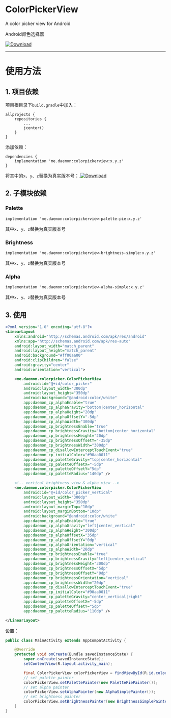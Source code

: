 # ColorPickerView

A color picker view for Android

Android颜色选择器

 [ ![Download](https://api.bintray.com/packages/daemon336699/maven/colorpickerview/images/download.svg) ](https://bintray.com/daemon336699/maven/colorpickerview/_latestVersion)

----

# 使用方法

## 1. 项目依赖

项目根目录下`build.gradle`中加入：

```
allprojects {
    repositories {
        ...
        jcenter()
    }
}
```

添加依赖：

```
dependencies {
    implementation 'me.daemon:colorpickerview:x.y.z'
}
```

将其中的`x`、`y`、`z`替换为真实版本号：[ ![Download](https://api.bintray.com/packages/daemon336699/maven/colorpickerview/images/download.svg) ](https://bintray.com/daemon336699/maven/colorpickerview/_latestVersion)

## 2. 子模块依赖

### Palette

```
implementation 'me.daemon:colorpickerview-palette-pie:x.y.z'
```

其中`x`、`y`、`z`替换为真实版本号

### Brightness

```
implementation 'me.daemon:colorpickerview-brightness-simple:x.y.z'
```

其中`x`、`y`、`z`替换为真实版本号

### Alpha

```
implementation 'me.daemon:colorpickerview-alpha-simple:x.y.z'
```

其中`x`、`y`、`z`替换为真实版本号

## 3. 使用

```xml
<?xml version="1.0" encoding="utf-8"?>
<LinearLayout
    xmlns:android="http://schemas.android.com/apk/res/android"
    xmlns:app="http://schemas.android.com/apk/res-auto"
    android:layout_width="match_parent"
    android:layout_height="match_parent"
    android:background="#ff00aa00"
    android:clipChildren="false"
    android:gravity="center"
    android:orientation="vertical">

    <me.daemon.colorpicker.ColorPickerView
        android:id="@+id/color_picker"
        android:layout_width="300dp"
        android:layout_height="350dp"
        android:background="@android:color/white"
        app:daemon_cp_alphaEnable="true"
        app:daemon_cp_alphaGravity="bottom|center_horizontal"
        app:daemon_cp_alphaHeight="20dp"
        app:daemon_cp_alphaOffsetY="-5dp"
        app:daemon_cp_alphaWidth="300dp"
        app:daemon_cp_brightnessEnable="true"
        app:daemon_cp_brightnessGravity="bottom|center_horizontal"
        app:daemon_cp_brightnessHeight="20dp"
        app:daemon_cp_brightnessOffsetY="-35dp"
        app:daemon_cp_brightnessWidth="300dp"
        app:daemon_cp_disallowInterceptTouchEvent="true"
        app:daemon_cp_initialColor="#90aa0011"
        app:daemon_cp_paletteGravity="top|center_horizontal"
        app:daemon_cp_paletteOffsetX="-5dp"
        app:daemon_cp_paletteOffsetY="5dp"
        app:daemon_cp_paletteRadius="140dp" />

    <!-- vertical brightness view & alpha view -->
    <me.daemon.colorpicker.ColorPickerView
        android:id="@+id/color_picker_vertical"
        android:layout_width="300dp"
        android:layout_height="350dp"
        android:layout_marginTop="10dp"
        android:layout_marginBottom="10dp"
        android:background="@android:color/white"
        app:daemon_cp_alphaEnable="true"
        app:daemon_cp_alphaGravity="left|center_vertical"
        app:daemon_cp_alphaHeight="300dp"
        app:daemon_cp_alphaOffsetX="35dp"
        app:daemon_cp_alphaOffsetY="0dp"
        app:daemon_cp_alphaOrientation="vertical"
        app:daemon_cp_alphaWidth="20dp"
        app:daemon_cp_brightnessEnable="true"
        app:daemon_cp_brightnessGravity="left|center_vertical"
        app:daemon_cp_brightnessHeight="300dp"
        app:daemon_cp_brightnessOffsetX="5dp"
        app:daemon_cp_brightnessOffsetY="0dp"
        app:daemon_cp_brightnessOrientation="vertical"
        app:daemon_cp_brightnessWidth="20dp"
        app:daemon_cp_disallowInterceptTouchEvent="true"
        app:daemon_cp_initialColor="#90aa0011"
        app:daemon_cp_paletteGravity="center_vertical|right"
        app:daemon_cp_paletteOffsetX="-5dp"
        app:daemon_cp_paletteOffsetY="5dp"
        app:daemon_cp_paletteRadius="110dp" />

</LinearLayout>
```

设置：

```java
public class MainActivity extends AppCompatActivity {

    @Override
    protected void onCreate(Bundle savedInstanceState) {
        super.onCreate(savedInstanceState);
        setContentView(R.layout.activity_main);

        final ColorPickerView colorPickerView = findViewById(R.id.color_picker);
        // set palette painter
        colorPickerView.setPalettePainter(new PalettePiePainter());
        // set alpha painter
        colorPickerView.setAlphaPainter(new AlphaSimplePainter());
        // set brightness painter
        colorPickerView.setBrightnessPainter(new BrightnessSimplePainter());
    }
}
```